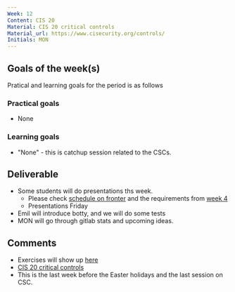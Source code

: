```yaml
---
Week: 12
Content: CIS 20
Material: CIS 20 critical controls
Material_url: https://www.cisecurity.org/controls/
Initials: MON
---
```


## Goals of the week(s)
Pratical and learning goals for the period is as follows

### Practical goals
* None

### Learning goals
* "None" - this is catchup session related to the CSCs.

## Deliverable
* Some students will do presentations ths week.
    * Please check [schedule on fronter](https://fronter.com/eal/links/files.phtml/1261825527$31048836$/2nd+Semester/IT+Security/ITT2+ITS+presentations.pdf)  and the requirements from [week 4](ww04-introduction.md)
    * Presentations Friday 
* Emil will introduce botty, and we will do some tests
* MON will go through gitlab stats and upcoming ideas.

## Comments
* Exercises will show up [here](../materials/ww12-exercises.md)
* [CIS 20 critical controls](https://www.cisecurity.org/controls/)
* This is the last week before the Easter holidays and the last session on CSC.
